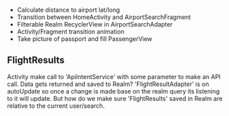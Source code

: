 * Calculate distance to airport lat/long
* Transition between HomeActivity and AirportSearchFragment
* Filterable Realm RecyclerView in AirportSearchAdapter
* Activity/Fragment transition animation
* Take picture of passport and fill PassengerView

## FlightResults
Activity make call to 'ApiIntentService' with some parameter to make an API call. Data gets returned
and saved to Realm? 'FlightResultAdapter' is on autoUpdate so once a change is made base on the realm query
its listening to it will update. But how do we make sure 'FlightResults' saved in Realm are relative to
the current user/search.